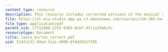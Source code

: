 ```yaml
---
content_type: resource
description: This resource includes corrected versions of the musical rhythms.
file: https://ol-ocw-studio-app-qa.s3.amazonaws.com/courses/21m-302-harmony-and-counterpoint-ii-spring-2005/514fe13194ad31a1d9906fdd2931f705_laura_burton_correct.pdf
file_type: application/pdf
parent_uid: c7f12460-2215-9303-8cbf-97c1a3546c5c
resourcetype: Document
title: laura_burton_correct.pdf
uid: 514fe131-94ad-31a1-d990-6fdd2931f705
---
```

